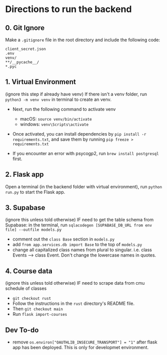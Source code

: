 # Directions to run the backend

## 0. Git Ignore
Make a `.gitignore` file in the root directory and include the following code:
```
client_secret.json
.env
venv/
**/__pycache__/
*.pyc
```

## 1. Virtual Environment
(ignore this step if already have venv) If there isn't a venv folder, run `python3 -m venv venv` in terminal to create an venv.


- Next, run the following command to activate venv
    - macOS: `source venv/bin/activate`
    - windows: `venv\Scripts\activate`

- Once activated, you can install dependencies by `pip install -r requirements.txt`, and save them by running `pip freeze > requirements.txt`
- If you encounter an error with psycogp2, run `brew install postgresql` first.

## 2. Flask app
Open a terminal (in the backend folder with virtual environment), run `python run.py` to start the Flask app.

## 3. Supabase
(ignore this unless told otherwise) IF need to get the table schema from Supabase: in the terminal, run `sqlacodegen [SUPABASE_DB_URL from env file] --outfile models.py`
- comment out the `class Base` section in `models.py`
- add `from app.services.db import Base` to the top of `models.py`
- change all capitalized class names from plural to singular. i.e. class Events --> class Event. Don't change the lowercase names in quotes.

## 4. Course data
(ignore this unless told otherwise) IF need to scrape data from cmu schedule of classes
- `git checkout rust` 
- Follow the instructions in the `rust` directory's README file. 
- Then `git checkout main` 
- Run `flask import-courses`

## Dev To-do
- remove `os.environ["OAUTHLIB_INSECURE_TRANSPORT"] = "1"` after flask app has been deployed. This is only for developmet environment.
